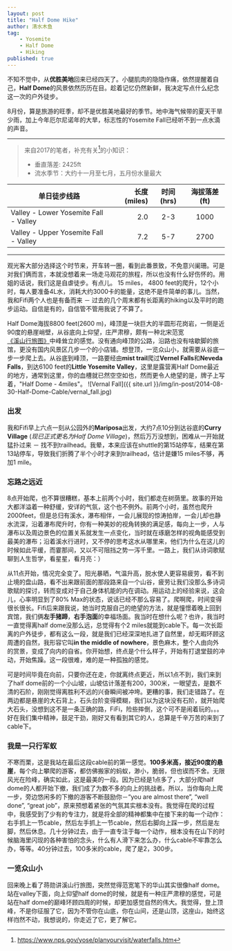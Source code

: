 ```yaml
---
layout: post
title: "Half Dome Hike"
author: 清水木鱼
tag:
    - Yosemite
    - Half Dome
    - Hiking
published: true
---
```


不知不觉中，从**优胜美地**回来已经四天了。小腿肌肉的隐隐作痛，依然提醒着自己，**Half Dome**的风景依然历历在目。趁着记忆仍然新鲜，我决定写点什么纪念这一次的户外徒步。

8月份，算是旅游的旺季，却不是优胜美地最好的季节。地中海气候带的夏天干旱少雨，加上今年厄尔尼诺年的大旱，标志性的Yosemite Fall已经听不到一点水滴的声音。

------

> 来自2017的笔者，补充有关[^Yosemite Falls]的小知识：
> * 垂直落差: 2425ft
> * 流水季节：大约十一月至七月，五月份水量最大
>
| 单日徒步线路        | 长度(miles)   |  时间(hrs)  |  海拔落差(ft) |
| --------   | -----:  | :----:  | :----:  |
| Valley - Lower Yosemite Fall - Valley    | 2.0 |   2-3     | 1000  |
| Valley - Upper Yosemite Fall - Valley    |   7.2   |   5-7   | 2700  |


------

观光客大部分选择这个时节来，开车转一圈，看到此番景致，不免意兴阑珊。可是对我们俩而言，本就没想着来一场走马观花的旅程，所以也没有什么好伤怀的。用姐的话说，我们这是自虐徒步。有点儿。 15 miles， 4800 feet的爬升，12个小时，每人要准备4L水，消耗大约3000卡的能量，这绝不是件简单的事儿。当然，我和Fifi两个人也是有备而来 － 过去的几个周末都有长距离的hiking以及平时的跑步运动。自信是有的，自信管不管用我说了不算了。

Half Dome海拔8800 feet(2600 m)，峰顶是一块巨大的半圆形花岗岩，一侧是近90度的悬崖峭壁，从谷底向上仰望，庄严肃穆，颇有一种北宋范宽[《溪山行旅图》][1]中峰耸立的感觉。没有通向峰顶的公路，沿路也没有啥歇脚的旅馆，更没有国内风景区几步一个的小店铺。想登顶，一览众山小，就需要从谷底一步一步爬上去。从谷底到峰顶，一路要经由**mist trail**爬过**Vernel Falls**和**Neveda Falls**，到达6100 feet的**Little Yosemite Valley**，这里是露营离Half Dome最近的地方，通常到这里，你的血槽就已然空空如也，然而更令人绝望的是，牌子上写着，"Half Dome - 4miles"。
![Vernal Fall]({{ site.url }}/img/in-post/2014-08-30-Half-Dome-Cable/vernal_fall.jpg)

### 出发
我和Fifi早上六点一刻从公园外的**Mariposa**出发，大约7点10分到达谷底的**Curry Village** (*现已正式更名为Half Dome Village*)，然后万万没想到，困难从一开始就猛扑过来 － 找不到trailhead。我晕，本来应该在shuttle的第15站停车，结果在第13站停车，导致我们折腾了半个小时才来到trailhead，估计是嫌15 miles不够，再加1 mile。

### 忘路之远近

8点开始爬，也不算很糟糕，基本上前两个小时，我们都走在树荫里。故事的开始大都洋溢着一种舒缓，安详的气氛，这个也不例外。前两个小时，虽然也爬升2000feet，但是总归有溪水，瀑布相伴，一会儿展现的惊涛拍岸，一会儿却也静水流深，沿着瀑布爬升时，你有一种美妙的视角转换的满足感，每向上一步，人与瀑布以及周边景色的位置关系就发生一点变化，当时就在琢磨怎样的视角能感受到最美的瀑布；沿着溪水行进时，又不停的思考这水从哪里来，他们为什么在这儿的时候如此平缓，而霎那间，又以不可阻挡之势一泻千里。一路上，我们从诗词歌赋聊到人生哲学，看星星，看月亮：）

从11点开始，情况完全变了。阳光暴晒，气温升高，脱水使人更容易疲劳，看不到止境的盘山路，看不出来跟前面的那段路来自一个山谷，疲劳让我们没那么多诗词歌赋的探讨，转而变成对于自己身体机能的内在调动。用运动上的经验来说，这会儿，心率明显到了80% Max的状态，说话已经不那么容易了。爬啊爬，时间变得很长很长。Fifi后来跟我说，她当时克服自己的绝望的方法，就是憧憬着晚上回到宾馆，我们俩**左手猪蹄**，**右手泡面**的幸福场面。我当时在想什么呢？也许，我当时一直觉得离half dome没那么远，总觉得有个2 miles就能到cable下。每一次长距离的户外徒步，都有这么一段，就是我们已经深深地扎进了自然里，却无暇环顾这周遭的自然，我形容它叫**in the middle of nowhere**，景色麻木，整个人由向外的赏景，变成了向内的自省。你开始想，终点是个什么样子，开始有打退堂鼓的冲动，开始焦躁。这一段很难，难的是一种孤独的感觉。

可是时间毕竟在向前，只要你还在走，你就离终点更近，所以1点不到，我们来到了half dome前的一个小山坡，山坡估计落差有200，300米，一眼望去，是数不清的石阶，刚刚觉得离胜利不远的兴奋瞬间被冲垮。更糟的事，我们走错路了。在两边都是悬崖的大石背上，石头台阶变得模糊，我们以为这块没有石阶，就开始爬大石头，没想到这不是一条正确的路，FiFi，险些摔倒，这个可不是闹着玩的。。。好在我们集中精神，鼓足干劲，刚好又有看到其它的人，总算是千辛万苦的来到了cable下。

### 我是一只行军蚁

不寒而栗，这是我站在最后这段cable前的第一感觉。**100多米高，接近90度的悬崖**，每个向上攀爬的游客，都仿佛搬家的蚂蚁，渺小，脆弱，但也锲而不舍。无限风光在险峰，确实如此，这是最美的一段。因为已经是1点多了，大部分爬half dome的人都开始下撤，我们成了为数不多的向上的挑战者。所以，当你每向上爬一步，旁边悠闲多的下撤的游客不断鼓励你－“you are almost there”, “well done”, “great job”，原来预想着紧张的气氛其实根本没有。我觉得在爬的过程中，我感受到了少有的专注力，就是将全部的精神都集中在接下来的每一个动作：右手抓上一节cable，然后左手抓上一节cable，然后右脚向上踩一步，然后是左脚，然后休息。几十分钟过去，由于一直专注于每一个动作，根本没有在山下的时候脑海里闪现的各种害怕的念头，什么有人滑下来怎么办，什么cable不牢靠怎么办，等等。40分钟过去，100多米的cable，爬了是2，300步。

### 一览众山小
回来晚上看了蒋勋讲溪山行旅图，突然觉得范宽笔下的华山其实很像half dome。站在valley下面，向上仰望half dome的时候，就是有一种庄严肃穆的感觉，可是站在half dome的巅峰环顾四周的时候，却更加感觉自然的伟大。我觉得，登上顶峰，不是你征服了它，因为不管你在山底，你在山间，还是山顶，这座山，始终这样岿然不动，我想说的，你走近了它，更了解它。

[^Yosemite Falls]: https://www.nps.gov/yose/planyourvisit/waterfalls.htm


  [1]: https://zh.wikipedia.org/wiki/%E8%B0%BF%E5%B1%B1%E8%A1%8C%E6%97%85
